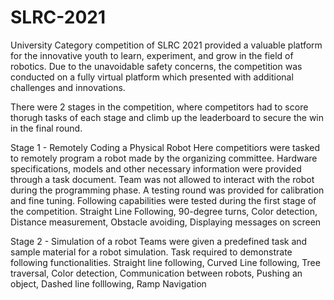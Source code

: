 # SLRC-2021
University Category competition of SLRC  2021 provided a valuable platform for the innovative youth to learn, experiment, and grow in the field of robotics. 
Due to the unavoidable safety concerns, the competition was conducted on a fully virtual platform which presented with additional challenges and innovations.

There were 2 stages in the competition, where competitors had to score thorugh tasks of each stage and climb up the leaderboard to secure the win in the final round.

Stage 1 - Remotely Coding a Physical Robot
Here competitiors were tasked to remotely program a robot made by the organizing committee.
Hardware specifications, models and other necessary information were provided through a task document.
Team was not allowed to interact with the robot during the programming phase.
A testing round was provided for calibration and fine tuning.
Following capabilities were tested during the first stage of the competition.
Straight Line Following,
90-degree turns,
Color detection,
Distance measurement,
Obstacle avoiding,
Displaying messages on screen

Stage 2 - Simulation of a robot
Teams were given a predefined task and sample material for a robot simulation.
Task required to demonstrate following functionalities.
Straight line following,
Curved Line following,
Tree traversal,
Color detection,
Communication between robots,
Pushing an object,
Dashed line folllowing,
Ramp Navigation
